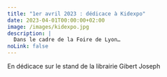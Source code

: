 ```yaml
---
title: "1er avril 2023 : dédicace à Kidexpo"
date: 2023-04-01T00:00:00+02:00
image: /images/kidexpo.jpg
description: |
  Dans le cadre de la Foire de Lyon…
noLink: false
---
```

En dédicace sur le stand de la librairie Gibert Joseph
